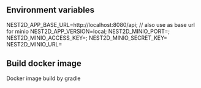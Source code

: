 ## Environment variables

NEST2D_APP_BASE_URL=http://localhost:8080/api; // also use as base url for minio
NEST2D_APP_VERSION=local;
NEST2D_MINIO_PORT=<port>;
NEST2D_MINIO_ACCESS_KEY=<acces>;
NEST2D_MINIO_SECRET_KEY=<secret>
NEST2D_MINIO_URL=<url>

## Build docker image

Docker image build by gradle
